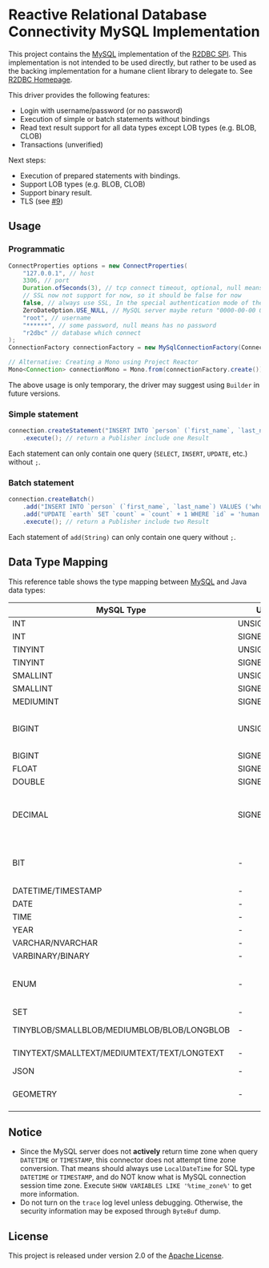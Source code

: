 # Reactive Relational Database Connectivity MySQL Implementation

This project contains the [MySQL][m] implementation of the [R2DBC SPI][s].
This implementation is not intended to be used directly, but rather to be
used as the backing implementation for a humane client library to
delegate to. See [R2DBC Homepage][r].

This driver provides the following features:

- Login with username/password (or no password)
- Execution of simple or batch statements without bindings
- Read text result support for all data types except LOB types (e.g. BLOB, CLOB)
- Transactions (unverified)

Next steps:

- Execution of prepared statements with bindings.
- Support LOB types (e.g. BLOB, CLOB)
- Support binary result.
- TLS (see [#9](https://github.com/mirromutth/r2dbc-mysql/issues/9))

## Usage

### Programmatic

```java
ConnectProperties options = new ConnectProperties(
    "127.0.0.1", // host
    3306, // port
    Duration.ofSeconds(3), // tcp connect timeout, optional, null means no timeout
    // SSL now not support for now, so it should be false for now
    false, // always use SSL, In the special authentication mode of the MySQL server, it may be forced to use SSL even this value is false
    ZeroDateOption.USE_NULL, // MySQL server maybe return "0000-00-00 00:00:00", This option indicates special handling when MySQL server returning "zero date".
    "root", // username
    "******", // some password, null means has no password
    "r2dbc" // database which connect
);
ConnectionFactory connectionFactory = new MySqlConnectionFactory(ConnectionProvider.newConnection(), options);

// Alternative: Creating a Mono using Project Reactor
Mono<Connection> connectionMono = Mono.from(connectionFactory.create());
```

The above usage is only temporary, the driver may suggest using `Builder` in future versions.

### Simple statement

```java
connection.createStatement("INSERT INTO `person` (`first_name`, `last_name`) VALUES ('who', 'how')")
    .execute(); // return a Publisher include one Result
```

Each statement can only contain one query (`SELECT`, `INSERT`, `UPDATE`, etc.) without `;`.

### Batch statement

```java
connection.createBatch()
    .add("INSERT INTO `person` (`first_name`, `last_name`) VALUES ('who', 'how')")
    .add("UPDATE `earth` SET `count` = `count` + 1 WHERE `id` = 'human'")
    .execute(); // return a Publisher include two Result
```

Each statement of `add(String)` can only contain one query without `;`.

## Data Type Mapping

This reference table shows the type mapping between [MySQL][m] and Java data types:

| MySQL Type | Unsigned | Support Data Type |
|---|---|---|
| INT | UNSIGNED | `Long` |
| INT | SIGNED | `Integer` |
| TINYINT | UNSIGNED | `Short` |
| TINYINT | SIGNED | `Byte` |
| SMALLINT | UNSIGNED | `Integer` |
| SMALLINT | SIGNED | `Short` |
| MEDIUMINT | SIGNED/UNSIGNED | `Integer` |
| BIGINT | UNSIGNED | `BigInteger`, `Long` (throws `ArithmeticException` if it overflows) |
| BIGINT | SIGNED | `Long` |
| FLOAT | SIGNED/UNSIGNED | `Float` |
| DOUBLE | SIGNED/UNSIGNED | `Double` |
| DECIMAL | SIGNED/UNSIGNED | `BigDecimal`, `Float` (if precision less than 7), `Double` (if precision less than 16) |
| BIT | - | `BitSet`, `Boolean` (if precision is 1), `Byte` (if precision less or equals than 8) |
| DATETIME/TIMESTAMP | - | `LocalDateTime` |
| DATE | - | `LocalDate` |
| TIME | - | `LocalTime` |
| YEAR | - | `Integer`, `Year` |
| VARCHAR/NVARCHAR | - | `String` |
| VARBINARY/BINARY | - | Not support yet |
| ENUM | - | `String`, `Enum<?>` (Need to pass in a specific enumeration class) |
| SET | - | `String` |
| TINYBLOB/SMALLBLOB/MEDIUMBLOB/BLOB/LONGBLOB | - | `byte[]` (need change to `Blob`) |
| TINYTEXT/SMALLTEXT/MEDIUMTEXT/TEXT/LONGTEXT | - | `String` (need change to `Clob`) |
| JSON | - | `String` (see [#15](https://github.com/mirromutth/r2dbc-mysql/issues/15)) |
| GEOMETRY | - | `byte[]` (it should handling same as BLOB, see [#11](https://github.com/mirromutth/r2dbc-mysql/issues/11)) |

## Notice

- Since the MySQL server does not **actively** return time zone when query `DATETIME` or `TIMESTAMP`, this connector does not attempt time zone conversion. That means should always use `LocalDateTime` for SQL type `DATETIME` or `TIMESTAMP`, and do NOT know what is MySQL connection session time zone. Execute `SHOW VARIABLES LIKE '%time_zone%'` to get more information.
- Do not turn on the `trace` log level unless debugging. Otherwise, the security information may be exposed through `ByteBuf` dump.

## License

This project is released under version 2.0 of the [Apache License][l].

[m]: https://www.mysql.com
[s]: https://github.com/r2dbc/r2dbc-spi
[r]: https://r2dbc.io
[l]: https://www.apache.org/licenses/LICENSE-2.0
